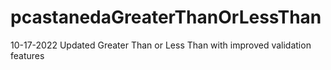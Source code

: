 # pcastanedaGreaterThanOrLessThan

10-17-2022 Updated Greater Than or Less Than with improved validation features
